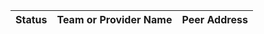 <!--
This table is intended to provide a clear overview of the Tools and Services
available in our community.

Please fill in the columns as follows:

1. **Status**: Use the appropriate emoji:
   - 🟢 : Live (the service is functional and accessible)
   - 🔴 : Offline (the service is temporarily unavailable)
   - 🛠️ : Under Maintenance (the service is being updated or repaired)

2. **Team or Provider Name**: The name of the team or the provider responsible for the service.

3. **Peer Address**: The seed address.

**Note:** To add a new row, just copy an existing line and replace the details, ensuring you keep the "|" character as a column separator.
-->

| Status | Team or Provider Name | Peer Address | 
|------------------|-----------|-----------------|
